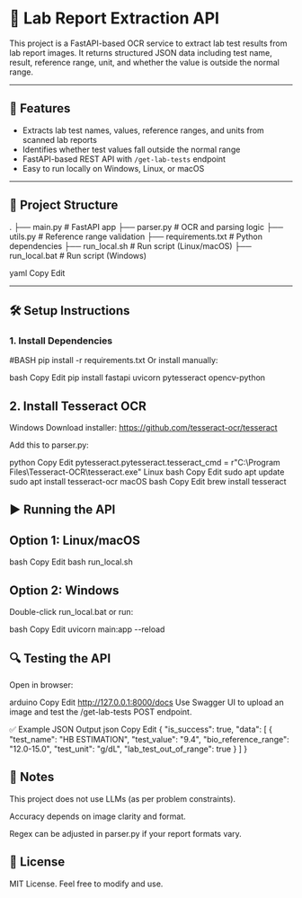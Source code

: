 # 🧪 Lab Report Extraction API

This project is a FastAPI-based OCR service to extract lab test results from lab report images. It returns structured JSON data including test name, result, reference range, unit, and whether the value is outside the normal range.

---

## 🚀 Features

- Extracts lab test names, values, reference ranges, and units from scanned lab reports
- Identifies whether test values fall outside the normal range
- FastAPI-based REST API with `/get-lab-tests` endpoint
- Easy to run locally on Windows, Linux, or macOS

---

## 📁 Project Structure

. ├── main.py # FastAPI app ├── parser.py # OCR and parsing logic ├── utils.py # Reference range validation ├── requirements.txt # Python dependencies ├── run_local.sh # Run script (Linux/macOS) ├── run_local.bat # Run script (Windows)

yaml
Copy
Edit

---

## 🛠️ Setup Instructions

### 1. Install Dependencies

#BASH
pip install -r requirements.txt
Or install manually:

bash
Copy
Edit
pip install fastapi uvicorn pytesseract opencv-python

## 2. Install Tesseract OCR
Windows
Download installer: https://github.com/tesseract-ocr/tesseract

Add this to parser.py:

python
Copy
Edit
pytesseract.pytesseract.tesseract_cmd = r"C:\\Program Files\\Tesseract-OCR\\tesseract.exe"
Linux
bash
Copy
Edit
sudo apt update
sudo apt install tesseract-ocr
macOS
bash
Copy
Edit
brew install tesseract
## ▶️ Running the API
## Option 1: Linux/macOS
bash
Copy
Edit
bash run_local.sh
## Option 2: Windows
Double-click run_local.bat
or run:

bash
Copy
Edit
uvicorn main:app --reload
## 🔍 Testing the API
Open in browser:

arduino
Copy
Edit
http://127.0.0.1:8000/docs
Use Swagger UI to upload an image and test the /get-lab-tests POST endpoint.

✅ Example JSON Output
json
Copy
Edit
{
  "is_success": true,
  "data": [
    {
      "test_name": "HB ESTIMATION",
      "test_value": "9.4",
      "bio_reference_range": "12.0-15.0",
      "test_unit": "g/dL",
      "lab_test_out_of_range": true
    }
  ]
}
## 📌 Notes
This project does not use LLMs (as per problem constraints).

Accuracy depends on image clarity and format.

Regex can be adjusted in parser.py if your report formats vary.

## 📄 License
MIT License. Feel free to modify and use.
